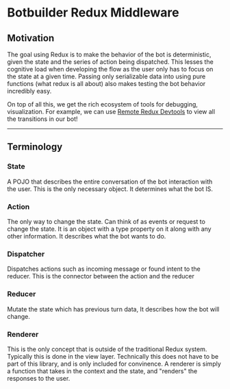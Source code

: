 # Botbuilder Redux Middleware

## Motivation
The goal using Redux is to make the behavior of the bot is deterministic, given the state and the series of action being dispatched. This lesses the cognitive load when developing the flow as the user only has to focus on the state at a given time. Passing only serializable data into using pure functions (what redux is all about) also makes testing the bot behavior incredibly easy. 

On top of all this, we get the rich ecosystem of tools for debugging, visualization.  For example, we can use [Remote Redux Devtools](https://github.com/zalmoxisus/remote-redux-devtools) to view all the transitions in our bot!

-------------

## Terminology
### State
A POJO that describes the entire conversation of the bot interaction with the user. This is the only necessary object. It determines what the bot IS.

### Action
The only way to change the state. Can think of as events or request to change the state. It is an object with a type property on it along with any other information. It describes what the bot wants to do.
‎
### Dispatcher
Dispatches actions such as incoming message or found intent to the reducer. This is the connector between the action and the reducer
‎
### Reducer
Mutate the state which has previous turn data, It describes how the bot will change.

### Renderer
This is the only concept that is outside of the traditional Redux system.  Typically this is done in the view layer.  Technically this does not have to be part of this library, and is only included for convinence.  A renderer is simply a function that takes in the context and the state, and "renders" the responses to the user.

